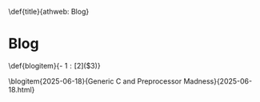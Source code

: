 \def{title}{athweb: Blog}
# Blog

\def{blogitem}{- $1: [$2]($3)}

\blogitem{2025-06-18}{Generic C and Preprocessor Madness}{2025-06-18.html}

